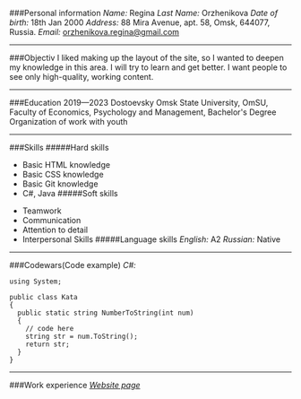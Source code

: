 ###Personal information
_Name:_ Regina
_Last Name:_ Orzhenikova
_Date of birth:_ 18th Jan 2000
_Address:_ 88 Mira Аvenue, apt. 58, Omsk, 644077, Russia.
_Email:_ <orzhenikova.regina@gmail.com>
***
###Objectiv
I liked making up the layout of the site, so I wanted to deepen my knowledge in this area. I will try to learn and get better.
I want people to see only high-quality, working content.
***
###Education
2019—2023 Dostoevsky Omsk State University, OmSU,
 Faculty of Economics, Psychology and Management,
  Bachelor's Degree Organization of work with youth
***
###Skills
#####Hard skills
*   Basic HTML knowledge
*   Basic CSS knowledge
*   Basic Git knowledge
*   C#, Java
#####Soft skills
- Teamwork
- Communication
- Attention to detail
- Interpersonal Skills
#####Language skills
_English:_ A2
_Russian:_ Native
***
###Codewars(Сode example)
_C#:_
```
using System;

public class Kata
{
  public static string NumberToString(int num)
  {
    // code here
    string str = num.ToString();
    return str;
  }
}
```
***
###Work experience
*[Website page](https://github.com/Regina-Orz/website-1.git)*